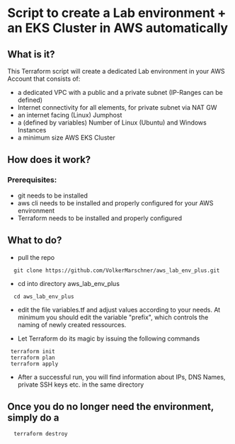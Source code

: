 # Script to create a Lab environment + an EKS Cluster in AWS automatically

## What is it?
This Terraform script will create a dedicated Lab environment in your AWS Account that consists of:
- a dedicated VPC with a public and a private subnet (IP-Ranges can be defined)
- Internet connectivity for all elements, for private subnet via NAT GW
- an internet facing (Linux) Jumphost
- a (defined by variables) Number of Linux (Ubuntu) and Windows Instances
- a minimum size AWS EKS Cluster

## How does it work?

### Prerequisites:
- git needs to be installed
- aws cli needs to be installed and properly configured for your AWS environment
- Terraform needs to be installed and properly configured

## What to do?

- pull the repo
```
  git clone https://github.com/VolkerMarschner/aws_lab_env_plus.git
```
- cd into directory aws_lab_env_plus
```
  cd aws_lab_env_plus
```
- edit the file variables.tf and adjust values according to your needs. At minimum you should edit the variable "prefix", which controls the naming of newly created ressources.
 
- Let Terraform do its magic by issuing the following commands
```
 terraform init
 terraform plan
 terraform apply
```
- After a successful run, you will find information about IPs, DNS Names, private SSH keys etc. in the same directory

## Once you do no longer need the environment, simply do a
```
  terraform destroy
```
